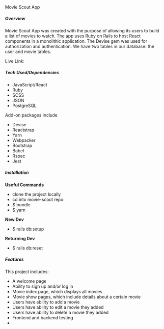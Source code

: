 Movie Scout App

##### Overview 
Movie Scout App was created with the purpose of allowing its users to build a list of movies to watch. The app uses Ruby on Rails to host React components in a monolithic application. The Devise gem was used for authorization and authentication. We have two tables in our database: the user and movie tables.  

Live Link:

##### Tech Used/Dependencies 
- JavaScript/React
- Ruby
- SCSS
- JSON
- PostgreSQL

Add-on packages include 
- Devise 
- Reactstrap
- Yarn
- Webpacker
- Bootstrap
- Babel
- Rspec
- Jest

##### Installation

**Useful Commands** 

- clone the project locally 
- cd into movie-scout repo
- $ bundle
- $ yarn

**New Dev**
- $ rails db:setup

**Returning Dev**
- $ rails db:reset

##### Features 
This project includes:

- A welcome page
- Ability to sign up and/or log in 
- Movie index page, which displays all movies 
- Movie show pages, which include details about a certain movie 
- Users have ability to add a movie 
- Users have ability to edit a movie they added 
- Users have ability to delete a movie they added
- Frontend and backend testing 
- 